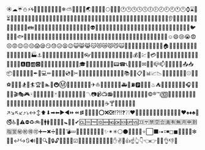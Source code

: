 ☀☁☔⛄⚡🌀🌁🌂🌃🌄🌅🌆🌇🌈❄⛅🌉🌊🌋🌌🌏🌑🌔🌓🌙🌕🌛🌟🌠🕐🕑🕒🕓🕔🕕🕖🕗🕘🕙🕚🕛⌚⌛⏰⏳♈♉♊♋♌♍♎♏♐♑♒♓⛎🍀🌷🌱🍁🌸🌹🍂🍃🌺🌻🌴🌵🌾🌽🍄🌰🌼🌿🍒🍌🍎🍊🍓🍉🍅🍆🍈🍍🍇🍑🍏👀👂👃👄👅💄💅💆💇💈👤👦👧👨👩👪👫👮👯👰👱👲👳👴👵👶👷👸👹👺👻👼👽👾👿💀💁💂💃🐌🐍🐎🐔🐗🐫🐘🐨🐒🐑🐙🐚🐛🐜🐝🐞🐠🐡🐢🐤🐥🐦🐣🐧🐩🐟🐬🐭🐯🐱🐳🐴🐵🐶🐷🐻🐹🐺🐮🐰🐸🐾🐲🐼🐽😠😩😲😞😵😰😒😍😤😜😝😋😘😚😷😳😃😅😆😁😂😊☺😄😢😭😨😣😡😌😖😔😱😪😏😓😥😫😉😺😸😹😽😻😿😾😼🙀🙅🙆🙇🙈🙊🙉🙋🙌🙍🙎🙏🏠🏡🏢🏣🏥🏦🏧🏨🏩🏪🏫⛪⛲🏬🏯🏰🏭⚓🏮🗻🗼🗽🗾🗿👞👟👠👡👢👣👓👕👖👑👔👒👗👘👙👚👛👜👝💰💱💹💲💳💴💵💸🔥🔦🔧🔨🔩🔪🔫🔮🔯🔰🔱💉💊🅰🅱🆎🅾🎀🎁🎂🎄🎅🎌🎆🎈🎉🎍🎎🎓🎒🎏🎇🎐🎃🎊🎋🎑📟☎📞📱📲📝📠✉📨📩📪📫📮📰📢📣📡📤📥📦📧🔠🔡🔢🔣🔤✒💺💻✏📎💼💽💾💿📀✂📍📃📄📅📁📂📓📖📔📕📗📘📙📚📛📜📋📆📊📈📉📇📌📒📏📐📑🎽⚾⛳🎾⚽🎿🏀🏁🏂🏃🏄🏆🏈🏊🚃🚇Ⓜ🚄🚅🚗🚙🚌🚏🚢✈⛵🚉🚀🚤🚕🚚🚒🚑🚓⛽🅿🚥🚧🚨♨⛺🎠🎡🎢🎣🎤🎥🎦🎧🎨🎩🎪🎫🎬🎭🎮🀄🎯🎰🎱🎲🎳🎴🃏🎵🎶🎷🎸🎹🎺🎻🎼〽📷📹📺📻📼💋💌💍💎💏💐💑💒🔞©®™ℹ🔟📶📳📴🍔🍙🍰🍜🍞🍳🍦🍟🍡🍘🍚🍝🍛🍢🍣🍱🍲🍧🍖🍥🍠🍕🍗🍨🍩🍪🍫🍬🍭🍮🍯🍤🍴☕🍸🍺🍵🍶🍷🍻🍹↗↘↖↙⤴⤵↔↕⬆⬇➡⬅▶◀⏩⏪⏫⏬🔺🔻🔼🔽⭕❌❎❗⁉‼❓❔❕❤💓💔💕💖💗💘💙💚💛💜💝💞💟♥♠♦♣🚬🚭♿🚩⚠⛔♻🚲🚶🚹🚺🛀🚻🚽🚾🚼🚪🚫✔🆑🆒🆓🆔🆕🆖🆗🆘🆙🆚🈁🈂🈲🈳🈴🈵🈶🈚🈷🈸🈹🈯🈺㊙㊗🉐🉑➕➖✖➗💠💡💢💣💤💥💦💧💨💩💪💫💬✨✴✳⚪⚫🔴🔵🔲🔳⭐⬜⬛▫▪◽◾◻◼🔶🔷🔸🔹❇💮💯↩↪🔃🔊🔋🔌🔍🔎🔒🔓🔏🔐🔑🔔☑🔘🔖🔗🔙🔚🔛🔜🔝✅✊✋✌👊👍☝👆👇👈👉👋👏👌👎👐